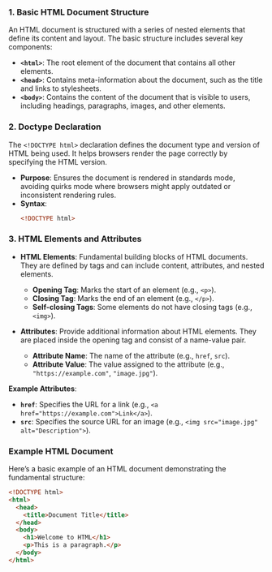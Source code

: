 ### 1. Basic HTML Document Structure

An HTML document is structured with a series of nested elements that define its content and layout. The basic structure includes several key components:

- **`<html>`**: The root element of the document that contains all other elements.
- **`<head>`**: Contains meta-information about the document, such as the title and links to stylesheets.
- **`<body>`**: Contains the content of the document that is visible to users, including headings, paragraphs, images, and other elements.

### 2. Doctype Declaration

The `<!DOCTYPE html>` declaration defines the document type and version of HTML being used. It helps browsers render the page correctly by specifying the HTML version.

- **Purpose**: Ensures the document is rendered in standards mode, avoiding quirks mode where browsers might apply outdated or inconsistent rendering rules.
- **Syntax**: 
  ```html
  <!DOCTYPE html>
  ```

### 3. HTML Elements and Attributes

- **HTML Elements**: Fundamental building blocks of HTML documents. They are defined by tags and can include content, attributes, and nested elements.
  - **Opening Tag**: Marks the start of an element (e.g., `<p>`).
  - **Closing Tag**: Marks the end of an element (e.g., `</p>`).
  - **Self-closing Tags**: Some elements do not have closing tags (e.g., `<img>`).

- **Attributes**: Provide additional information about HTML elements. They are placed inside the opening tag and consist of a name-value pair.
  - **Attribute Name**: The name of the attribute (e.g., `href`, `src`).
  - **Attribute Value**: The value assigned to the attribute (e.g., `"https://example.com"`, `"image.jpg"`).

**Example Attributes**:
  - **`href`**: Specifies the URL for a link (e.g., `<a href="https://example.com">Link</a>`).
  - **`src`**: Specifies the source URL for an image (e.g., `<img src="image.jpg" alt="Description">`).

### Example HTML Document

Here’s a basic example of an HTML document demonstrating the fundamental structure:

```html
<!DOCTYPE html>
<html>
  <head>
    <title>Document Title</title>
  </head>
  <body>
    <h1>Welcome to HTML</h1>
    <p>This is a paragraph.</p>
  </body>
</html>
```
